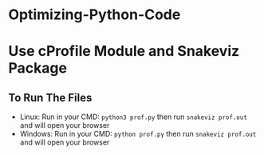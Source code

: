 # Optimizing-Python-Code 
# Use cProfile Module and Snakeviz Package

## To Run The Files
* Linux: Run in your CMD: `python3 prof.py` then run `snakeviz prof.out` and will open your browser
* Windows: Run in your CMD: `python prof.py` then run `snakeviz prof.out` and will open your browser